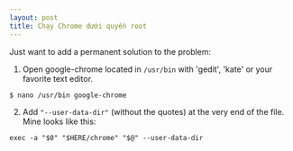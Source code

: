 ```yaml
---
layout: post
title: Chạy Chrome dưới quyền root
---
```

Just want to add a permanent solution to the problem:

1. Open google-chrome located in `/usr/bin` with 'gedit', 'kate' or your favorite text editor.

```bash
$ nano /usr/bin google-chrome
```

2. Add `"--user-data-dir"` (without the quotes) at the very end of the file. Mine looks like this:

```text
exec -a "$0" "$HERE/chrome" "$@" --user-data-dir
```